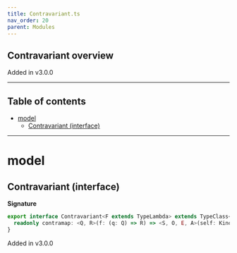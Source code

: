 ```yaml
---
title: Contravariant.ts
nav_order: 20
parent: Modules
---
```


## Contravariant overview

Added in v3.0.0

---

<h2 class="text-delta">Table of contents</h2>

- [model](#model)
  - [Contravariant (interface)](#contravariant-interface)

---

# model

## Contravariant (interface)

**Signature**

```ts
export interface Contravariant<F extends TypeLambda> extends TypeClass<F> {
  readonly contramap: <Q, R>(f: (q: Q) => R) => <S, O, E, A>(self: Kind<F, S, R, O, E, A>) => Kind<F, S, Q, O, E, A>
}
```

Added in v3.0.0
